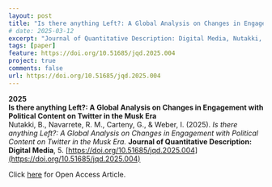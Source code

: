 ```yaml
---
layout: post 
title: "Is there anything Left?: A Global Analysis on Changes in Engagement with Political Content on Twitter in the Musk Era"
# date: 2025-03-12
excerpt: "Journal of Quantitative Description: Digital Media, Nutakki, B., Navarrete, R. M., Carteny, G., & Weber, I. (2025)"
tags: [paper]
feature: https://doi.org/10.51685/jqd.2025.004
project: true
comments: false
url: https://doi.org/10.51685/jqd.2025.004
---
```


**2025**  
**Is there anything Left?: A Global Analysis on Changes in Engagement with Political Content on Twitter in the Musk Era**  
Nutakki, B., Navarrete, R. M., Carteny, G., & Weber, I. (2025). *Is there anything Left?: A Global Analysis on Changes in Engagement with Political Content on Twitter in the Musk Era.* **Journal of Quantitative Description: Digital Media**, 5. [https://doi.org/10.51685/jqd.2025.004](https://doi.org/10.51685/jqd.2025.004)

Click [here](https://doi.org/10.51685/jqd.2025.004) for Open Access Article.

